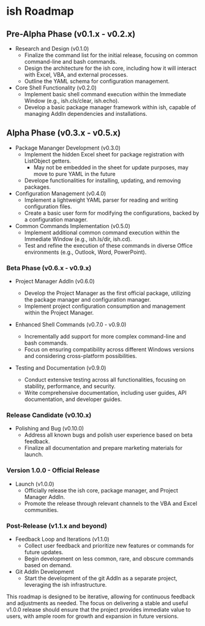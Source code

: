 # ish Roadmap

## Pre-Alpha Phase (v0.1.x - v0.2.x)

- Research and Design (v0.1.0)
  - Finalize the command list for the initial release, focusing on common command-line and bash commands.
  - Design the architecture for the ish core, including how it will interact with Excel, VBA, and external processes.
  - Outline the YAML schema for configuration management.
- Core Shell Functionality (v0.2.0)
  - Implement basic shell command execution within the Immediate Window (e.g., ish.cls/clear, ish.echo).
  - Develop a basic package manager framework within ish, capable of managing AddIn dependencies and installations.

## Alpha Phase (v0.3.x - v0.5.x)

- Package Mananger Development (v0.3.0)
  - Implement the hidden Excel sheet for package registration with ListObject getters.
    - May not be embedded in the sheet for update purposes, may move to pure YAML in the future
  - Develope functionalities for installing, updating, and removing packages.
- Configuration Management (v0.4.0)
  - Implement a lightweight YAML parser for reading and writing configuration files.
  - Create a basic user form for modifying the configurations, backed by a configuration manager.
- Common Commands Implementation (v0.5.0)
  - Implement additional common command execution within the Immediate Window (e.g., ish.ls/dir, ish.cd).
  - Test and refine the execution of these commands in diverse Office environments (e.g., Outlook, Word, PowerPoint).

### Beta Phase (v0.6.x - v0.9.x)

- Project Manager AddIn (v0.6.0)
  - Develop the Project Manager as the first official package, utilizing the package manager and configuration manager.
  - Implement project configuration consumption and management within the Project Manager.

- Enhanced Shell Commands (v0.7.0 - v0.9.0)
  - Incrementally add support for more complex command-line and bash commands.
  - Focus on ensuring compatibility across different Windows versions and considering cross-platform possibilities.

- Testing and Documentation (v0.9.0)
  - Conduct extensive testing across all functionalities, focusing on stability, performance, and security.
  - Write comprehensive documentation, including user guides, API documentation, and developer guides.

### Release Candidate (v0.10.x)

- Polishing and Bug (v0.10.0)
  - Address all known bugs and polish user experience based on beta feedback.
  - Finalize all documentation and prepare marketing materials for launch.

### Version 1.0.0 - Official Release

- Launch (v1.0.0)
  - Officially release the ish core, package manager, and Project Manager AddIn.
  - Promote the release through relevant channels to the VBA and Excel communities.

### Post-Release (v1.1.x and beyond)

- Feedback Loop and Iterations (v1.1.0)
  - Collect user feedback and prioritize new features or commands for future updates.
  - Begin development on less common, rare, and obscure commands based on demand.
- Git AddIn Development
  - Start the development of the git AddIn as a separate project, leveraging the ish infrastructure.

This roadmap is designed to be iterative, allowing for continuous feedback and adjustments as needed. The focus on delivering a stable and useful v1.0.0 release should ensure that the project provides immediate value to users, with ample room for growth and expansion in future versions.
